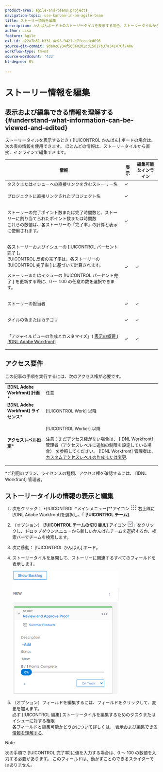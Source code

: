 ```yaml
---
product-area: agile-and-teams;projects
navigation-topic: use-kanban-in-an-agile-team
title: ストーリー情報を編集
description: かんばんボード上のストーリータイルを表示する場合、ストーリータイルから直接、インラインで編集できる情報があります。
author: Lisa
feature: Agile
exl-id: a22a7b61-b331-4c98-9421-e7fccedcd096
source-git-commit: 9da0c8234f563a0202cd15017b37a341476f7406
workflow-type: tm+mt
source-wordcount: '433'
ht-degree: 0%

---
```


# ストーリー情報を編集

## 表示および編集できる情報を理解する {#understand-what-information-can-be-viewed-and-edited}

ストーリータイルを表示するとき ( [!UICONTROL かんばん] ボードの場合は、次の表の情報を使用できます。 ほとんどの情報は、ストーリータイルから直接、インラインで編集できます。

<table style="table-layout:auto"> 
 <col> 
 <col> 
 <col> 
 <thead> 
  <tr> 
   <th><strong>情報</strong> </th> 
   <th><strong>表示</strong> </th> 
   <th><strong>編集可能なインライン</strong> </th> 
  </tr> 
 </thead> 
 <tbody> 
  <tr> 
   <td>タスクまたはイシューへの直接リンクを含むストーリー名</td> 
   <td>✓</td> 
   <td> </td> 
  </tr> 
  <tr> 
   <td> <p>プロジェクトに直接リンクされたプロジェクト名</p> </td> 
   <td>✓ </td> 
   <td> </td> 
  </tr> 
  <tr> 
   <td> <p>ストーリーの完了ポイント数または完了時間数と、ストーリーに割り当てられたポイント数または時間数<br>これらの数値は、各ストーリーの「完了率」の計算と表示に使用されます。</p> </td> 
   <td>✓</td> 
   <td> </td> 
  </tr> 
  <tr> 
   <td> <p>各ストーリーおよびイシューの [!UICONTROL パーセント完了 ]。<br>[!UICONTROL 反復の完了率は、各ストーリーの [!UICONTROL 完了率 ] に基づいて計算されます。<br></p> <p>ストーリーまたはイシューの [!UICONTROL パーセント完了 ] を更新する際に、0 ～ 100 の任意の数を選択できます。</p> </td> 
   <td>✓</td> 
   <td>✓</td> 
  </tr> 
  <tr> 
   <td> <p>ストーリーの担当者</p> </td> 
   <td>✓</td> 
   <td>✓</td> 
  </tr> 
  <tr> 
   <td> <p>タイルの色またはカテゴリ</p> </td> 
   <td>✓</td> 
   <td>✓</td> 
  </tr> 
  <tr> 
   <td> <p>「アジャイルビューの作成とカスタマイズ」( <a href="../../reports-and-dashboards/reports/reporting-elements/views-overview.md" class="MCXref xref">表示の概要 ( [!DNL Adobe Workfront]</a></p> </td> 
   <td>✓</td> 
   <td>✓</td> 
  </tr> 
 </tbody> 
</table>

## アクセス要件

この記事の手順を実行するには、次のアクセス権が必要です。

<table style="table-layout:auto"> 
 <col> 
 <col> 
 <tbody> 
  <tr> 
   <td role="rowheader"><strong>[!DNL Adobe Workfront] 計画*</strong></td> 
   <td> <p>任意</p> </td> 
  </tr> 
  <tr> 
   <td role="rowheader"><strong>[!DNL Adobe Workfront] ライセンス*</strong></td> 
   <td> <p>[!UICONTROL Work] 以降</p> </td> 
  </tr> 
  <tr> 
   <td role="rowheader"><strong>アクセスレベル設定*</strong></td> 
   <td> <p>[!UICONTROL Worker] 以降</p> <p>注意：まだアクセス権がない場合は、 [!DNL Workfront] 管理者（アクセスレベルに追加の制限を設定している場合） を参照してください。 [!DNL Workfront] 管理者は、 <a href="../../administration-and-setup/add-users/configure-and-grant-access/create-modify-access-levels.md" class="MCXref xref">カスタムアクセスレベルの作成または変更</a>.</p> </td> 
  </tr> 
 </tbody> 
</table>

&#42;ご利用のプラン、ライセンスの種類、アクセス権を確認するには、 [!DNL Workfront] 管理者。

## ストーリータイルの情報の表示と編集

1. 次をクリック： *[!UICONTROL *メインメニュー]**アイコン ![](assets/main-menu-icon.png) 右上隅に [!DNL Adobe Workfront]を選択し、「 **[!UICONTROL チーム]**.

1. （オプション） **[!UICONTROL チームの切り替え]** アイコン ![チームを切り替えアイコン](assets/switch-team-icon.png)」をクリックし、ドロップダウンメニューから新しいかんばんチームを選択するか、検索バーでチームを検索します。

1. 次に移動： [!UICONTROL かんばん] ボード。
1. ストーリータイルを展開して、ストーリーに関連するすべてのフィールドを表示します。

   ![](assets/story-expanded-on-kanban-board-2021-350x405.png)

1. （オプション）フィールドを編集するには、フィールドをクリックして、変更を加えます。\
   必ず [!UICONTROL 編集] ストーリータイルを編集するためのタスクまたはイシューに対する権限\
   各フィールドと編集可能かどうかについて詳しくは、 [表示および編集できる情報を理解する](#understand-what-information-can-be-viewed-and-edited).

>[!NOTE]
>
>次の手順で [!UICONTROL 完了率]に値を入力する場合は、0 ～ 100 の数値を入力する必要があります。 このフィールドは、動かすことのできるスライダーではありません。
